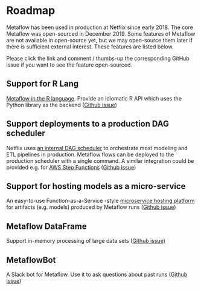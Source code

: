 # Roadmap

Metaflow has been used in production at Netflix since early 2018. The core Metaflow was
open-sourced in December 2019. Some features of Metaflow are not available in
open-source yet, but we may open-source them later if there is sufficient external
interest. These features are listed below.

Please click the link and comment / thumbs-up the corresponding GitHub issue if you want
to see the feature open-sourced.

## **Support for R Lang** 

[Metaflow in the R language](https://www.youtube.com/watch?v=lakPlz8GJcA). Provide an
idiomatic R API which uses the Python library as the backend \([Github
issue](https://github.com/Netflix/metaflow/issues/1)\)

## Support deployments to a production DAG scheduler

Netflix uses [an internal DAG scheduler](https://www.youtube.com/watch?v=0R58_tx7azY) to
orchestrate most modeling and ETL pipelines in production. Metaflow flows can be
deployed to the production scheduler with a single command. A similar integration could
be provided e.g. for [AWS Step Functions](https://aws.amazon.com/step-functions/)
\([Github issue](https://github.com/Netflix/metaflow/issues/2)\)

## **Support for hosting models as a micro-service**

An easy-to-use Function-as-a-Service -style [microservice hosting
platform](https://www.youtube.com/watch?v=sBM5cSBGZS4) for artifacts \(e.g. models\)
produced by Metaflow runs \([Github
issue](https://github.com/Netflix/metaflow/issues/3)\)

## **Metaflow DataFrame**

Support in-memory processing of large data sets \([Github
issue\)](https://github.com/Netflix/metaflow/issues/4)

## **MetaflowBot**

A Slack bot for Metaflow. Use it to ask questions about past runs \([Github
issue](https://github.com/Netflix/metaflow/issues/5)\)